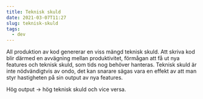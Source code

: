 ```yaml
---
title: Teknisk skuld
date: 2021-03-07T11:27
slug: teknisk-skuld
tags: 
  - dev
---
```


All produktion av kod genererar en viss mängd teknisk skuld. Att skriva kod blir
därmed en avvägning mellan produktivitet, förmågan att få ut nya features och
teknisk skuld, som tids nog behöver hanteras. Teknisk skuld är inte
nödvändigtvis av ondo, det kan snarare sägas vara en effekt av att man styr
hastigheten på sin output av nya features.

Hög output -> hög teknisk skuld och vice versa.
